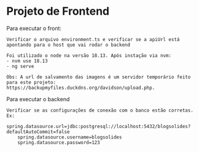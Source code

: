 # Projeto de Frontend

Para executar o front:

    Verificar o arquivo environment.ts e verificar se a apiUrl está apontando para o host que vai rodar o backend

    Foi utilizado o node na versão 18.13. Após instação via nvm:
    - nvm use 18.13
    - ng serve

    Obs: A url de salvamento das imagens é um servidor temporário feito para este projeto: https://backupmyfiles.duckdns.org/davidson/upload.php. 
    


Para executar o backend

    Verificar se as configurações de conexão com o banco estão corretas. Ex:
        spring.datasource.url=jdbc:postgresql://localhost:5432/blogsolides?defaultAutoCommit=false
        spring.datasource.username=blogsolides
        spring.datasource.password=123


